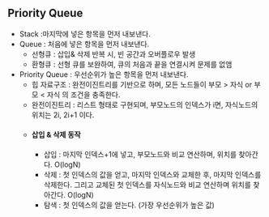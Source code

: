 ## Priority Queue
* Stack :마지막에 넣은 항목을 먼저 내보낸다.
* Queue : 처음에 넣은 항목을 먼저 내보낸다.
	- 선형큐 : 삽입& 삭제 반복 시, 빈 공간과 오버플로우 발생
	- 환형큐 : 선형 큐를 보완하여, 큐의 처음과 끝을 연결시켜 문제를 없앰
* Priority Queue : 우선순위가 높은 항목을 먼저 내보낸다.
	- 힙 자료구조 : 완전이진트리를 기반으로 하며, 모든 노드들이  부모 > 자식 or 부모 < 자식 의 조건을 충족한다. 
	- 완전이진트리 : 리스트 형태로 구현되며, 부모노드의 인덱스가 i면, 자식노드의 위치는 2i, 2i+1 이다.
	-	#### 삽입 & 삭제 동작
		- 삽입 : 마지막 인덱스+1에 넣고, 부모노드와 비교 연산하며, 위치를 찾아간다. O(logN)
		- 삭제 : 첫 인덱스의 값을 얻고, 마지막 인덱스와 교체한 후, 마지막 인덱스를 삭제한다. 그리고 교체된 첫 인덱스를 자식노드와 비교 연산하며 위치를 찾아간다. O(logN)
		- 탐색 : 첫 인덱스의 값을 얻는다. (가장 우선순위가 높은 값)
